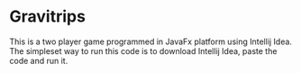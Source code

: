 # Gravitrips
This is a two player game programmed in JavaFx platform using Intellij Idea.
The simpleset way to run this code is to download Intellij Idea, paste the code and run it.
